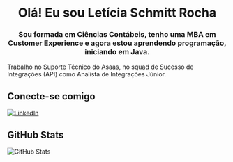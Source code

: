 <h1 align="center">Olá! Eu sou Letícia Schmitt Rocha</h1>

<h3 align="center">Sou formada em Ciências Contábeis, tenho uma MBA em Customer Experience e agora estou aprendendo programação, iniciando em Java.</h3>

Trabalho no Suporte Técnico do Asaas, no squad de Sucesso de Integrações (API) como Analista de Integrações Júnior.

## Conecte-se comigo
[![LinkedIn](https://img.shields.io/badge/LinkedIn-f8f8f2?style=for-the-badge&logo=linkedin&logoColor=0E76A8)](https://www.linkedin.com/in/leticia-srocha/)


## GitHub Stats

![GitHub Stats](https://github-readme-stats.vercel.app/api?username=leticiaschmitt&show_icons=true&hide=contribs,prs&cache_seconds=86400&theme=aura)
